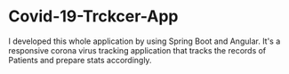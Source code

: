 # Covid-19-Trckcer-App
I developed this whole application by using Spring Boot and Angular. It's a responsive corona virus tracking application that tracks the records of Patients and prepare stats accordingly.
